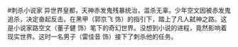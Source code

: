 #刺杀小说家
异世界皇都，天神赤发鬼残暴统治，滥杀无辜。少年空文因被赤发鬼追杀，决定奋起反击。在黑甲（郭京飞 饰）的指引下，踏上了凡人弑神之路。这是小说家路空文（董子健 饰）笔下的奇幻世界。没想到小说的进程，竟然影响着现实世界。这时一名男子（雷佳音 饰）接下了刺杀他的任务。
